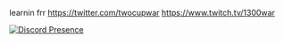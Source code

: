 learnin frr
https://twitter.com/twocupwar
https://www.twitch.tv/1300war


[![Discord Presence](https://lanyard.cnrad.dev/api/1162953262874492999)](https://discord.com/users/1162953262874492999)
